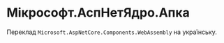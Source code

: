 Мікрософт.АспНетЯдро.Апка
================================

Переклад `Microsoft.AspNetCore.Components.WebAssembly` на українську.
